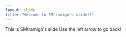 ```yaml
---
layout: slide
title: "Welcome to SMtramigo's slide!!"
---
```

This is SMtramigo's slide
Use the left arrow to go back!